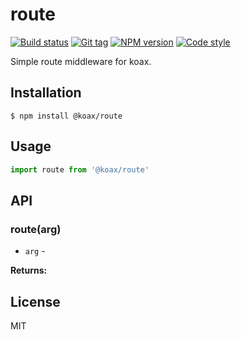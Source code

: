 
# route

[![Build status][travis-image]][travis-url]
[![Git tag][git-image]][git-url]
[![NPM version][npm-image]][npm-url]
[![Code style][standard-image]][standard-url]

Simple route middleware for koax.

## Installation

    $ npm install @koax/route

## Usage

```js
import route from '@koax/route'

```

## API

### route(arg)

- `arg` -

**Returns:**

## License

MIT

[travis-image]: https://img.shields.io/travis/koaxjs/route.svg?style=flat-square
[travis-url]: https://travis-ci.org/koaxjs/route
[git-image]: https://img.shields.io/github/tag/koaxjs/route.svg
[git-url]: https://github.com/koaxjs/route
[standard-image]: https://img.shields.io/badge/code%20style-standard-brightgreen.svg?style=flat
[standard-url]: https://github.com/feross/standard
[npm-image]: https://img.shields.io/npm/v/@koax/route.svg?style=flat-square
[npm-url]: https://npmjs.org/package/@koax/route
